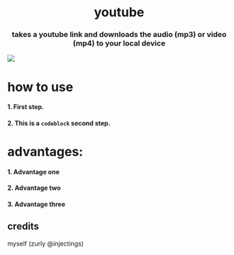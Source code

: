 <h1 align="center">
    youtube
</h1>
<h3 align="center">
takes a youtube link and downloads the audio (mp3) or video (mp4) to your local device
</h3>
<img align="center" src="https://www.pulsecarshalton.co.uk/wp-content/uploads/2016/08/jk-placeholder-image.jpg">

# how to use
####  1. First step.
####  2. This is a ```codeblock``` second step.

# advantages:
####  1.  Advantage one
####  2.  Advantage two
####  3.  Advantage three

## credits
myself (zurly @injectings)
